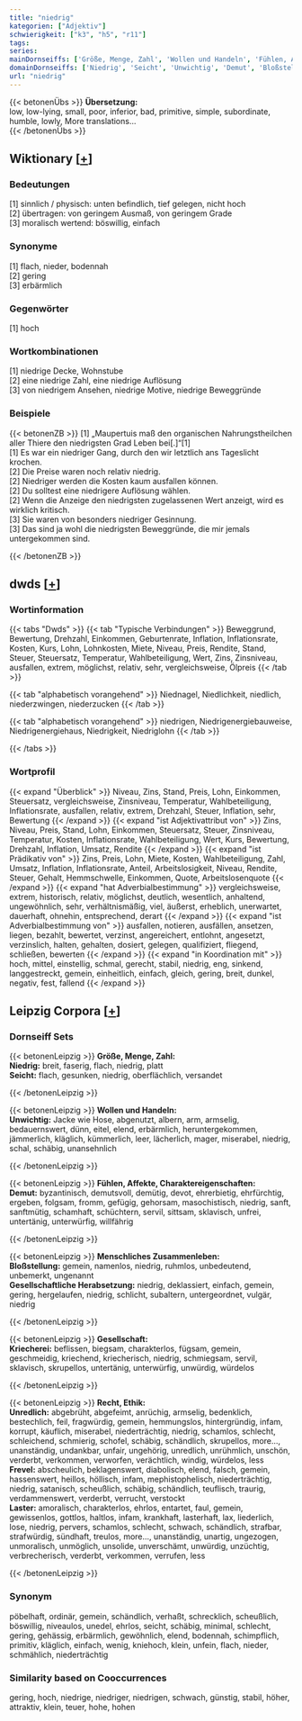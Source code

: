 ```yaml
---
title: "niedrig"
kategorien: ["Adjektiv"]
schwierigkeit: ["k3", "h5", "r11"]
tags:
series:
mainDornseiffs: ['Größe, Menge, Zahl', 'Wollen und Handeln', 'Fühlen, Affekte, Charaktereigenschaften', 'Menschliches Zusammenleben', 'Gesellschaft', 'Recht, Ethik']
domainDornseiffs: ['Niedrig', 'Seicht', 'Unwichtig', 'Demut', 'Bloßstellung', 'Gesellschaftliche Herabsetzung', 'Kriecherei', 'Unredlich', 'Frevel', 'Laster']
url: "niedrig"
---
```


{{< betonenÜbs >}}
**Übersetzung:**  
low, low-lying, small, poor, inferior, bad, primitive, simple, subordinate, humble, lowly, More translations...  
{{< /betonenÜbs >}}

## Wiktionary [[+](https://de.wiktionary.org/wiki/niedrig)]

### Bedeutungen
[1] sinnlich / physisch: unten befindlich, tief gelegen, nicht hoch  
[2] übertragen: von geringem Ausmaß, von geringem Grade  
[3] moralisch wertend: böswillig, einfach  

### Synonyme
[1] flach, nieder, bodennah  
[2] gering  
[3] erbärmlich  

### Gegenwörter
[1] hoch  

### Wortkombinationen
[1] niedrige Decke, Wohnstube  
[2] eine niedrige Zahl, eine niedrige Auflösung  
[3] von niedrigem Ansehen, niedrige Motive, niedrige Beweggründe  

### Beispiele
{{< betonenZB >}}
[1] „Maupertuis maß den organischen Nahrungstheilchen aller Thiere den niedrigsten Grad Leben bei[.]“[1]  
[1] Es war ein niedriger Gang, durch den wir letztlich ans Tageslicht krochen.  
[2] Die Preise waren noch relativ niedrig.  
[2] Niedriger werden die Kosten kaum ausfallen können.  
[2] Du solltest eine niedrigere Auflösung wählen.  
[2] Wenn die Anzeige den niedrigsten zugelassenen Wert anzeigt, wird es wirklich kritisch.  
[3] Sie waren von besonders niedriger Gesinnung.  
[3] Das sind ja wohl die niedrigsten Beweggründe, die mir jemals untergekommen sind.  

{{< /betonenZB >}}


## dwds [[+](https://www.dwds.de/wb/niedrig)]

### Wortinformation
{{< tabs "Dwds" >}}
{{< tab "Typische Verbindungen" >}}
Beweggrund, Bewertung, Drehzahl, Einkommen, Geburtenrate, Inflation, Inflationsrate, Kosten, Kurs, Lohn, Lohnkosten, Miete, Niveau, Preis, Rendite, Stand, Steuer, Steuersatz, Temperatur, Wahlbeteiligung, Wert, Zins, Zinsniveau, ausfallen, extrem, möglichst, relativ, sehr, vergleichsweise, Ölpreis
{{< /tab >}}

{{< tab "alphabetisch vorangehend" >}}
Niednagel, Niedlichkeit, niedlich, niederzwingen, niederzucken
{{< /tab >}}

{{< tab "alphabetisch vorangehend" >}}
niedrigen, Niedrigenergiebauweise, Niedrigenergiehaus, Niedrigkeit, Niedriglohn
{{< /tab >}}

{{< /tabs >}}

### Wortprofil
{{< expand "Überblick" >}} Niveau, Zins, Stand, Preis, Lohn, Einkommen, Steuersatz, vergleichsweise, Zinsniveau, Temperatur, Wahlbeteiligung, Inflationsrate, ausfallen, relativ, extrem, Drehzahl, Steuer, Inflation, sehr, Bewertung {{< /expand >}}
{{< expand "ist Adjektivattribut von" >}} Zins, Niveau, Preis, Stand, Lohn, Einkommen, Steuersatz, Steuer, Zinsniveau, Temperatur, Kosten, Inflationsrate, Wahlbeteiligung, Wert, Kurs, Bewertung, Drehzahl, Inflation, Umsatz, Rendite {{< /expand >}}
{{< expand "ist Prädikativ von" >}} Zins, Preis, Lohn, Miete, Kosten, Wahlbeteiligung, Zahl, Umsatz, Inflation, Inflationsrate, Anteil, Arbeitslosigkeit, Niveau, Rendite, Steuer, Gehalt, Hemmschwelle, Einkommen, Quote, Arbeitslosenquote {{< /expand >}}
{{< expand "hat Adverbialbestimmung" >}} vergleichsweise, extrem, historisch, relativ, möglichst, deutlich, wesentlich, anhaltend, ungewöhnlich, sehr, verhältnismäßig, viel, äußerst, erheblich, unerwartet, dauerhaft, ohnehin, entsprechend, derart {{< /expand >}}
{{< expand "ist Adverbialbestimmung von" >}} ausfallen, notieren, ausfällen, ansetzen, liegen, bezahlt, bewertet, verzinst, angereichert, entlohnt, angesetzt, verzinslich, halten, gehalten, dosiert, gelegen, qualifiziert, fliegend, schließen, bewerten {{< /expand >}}
{{< expand "in Koordination mit" >}} hoch, mittel, einstellig, schmal, gerecht, stabil, niedrig, eng, sinkend, langgestreckt, gemein, einheitlich, einfach, gleich, gering, breit, dunkel, negativ, fest, fallend {{< /expand >}}

## Leipzig Corpora [[+](https://corpora.uni-leipzig.de/en/res?word=niedrig&corpusId=deu_newscrawl-public_2018)]

### Dornseiff Sets
{{< betonenLeipzig >}}
**Größe, Menge, Zahl:**  
**Niedrig:** breit, faserig, flach, niedrig, platt  
**Seicht:** flach, gesunken, niedrig, oberflächlich, versandet  

{{< /betonenLeipzig >}}


{{< betonenLeipzig >}}
**Wollen und Handeln:**  
**Unwichtig:** Jacke wie Hose, abgenutzt, albern, arm, armselig, bedauernswert, dünn, eitel, elend, erbärmlich, heruntergekommen, jämmerlich, kläglich, kümmerlich, leer, lächerlich, mager, miserabel, niedrig, schal, schäbig, unansehnlich  

{{< /betonenLeipzig >}}


{{< betonenLeipzig >}}
**Fühlen, Affekte, Charaktereigenschaften:**  
**Demut:** byzantinisch, demutsvoll, demütig, devot, ehrerbietig, ehrfürchtig, ergeben, folgsam, fromm, gefügig, gehorsam, masochistisch, niedrig, sanft, sanftmütig, schamhaft, schüchtern, servil, sittsam, sklavisch, unfrei, untertänig, unterwürfig, willfährig  

{{< /betonenLeipzig >}}


{{< betonenLeipzig >}}
**Menschliches Zusammenleben:**  
**Bloßstellung:** gemein, namenlos, niedrig, ruhmlos, unbedeutend, unbemerkt, ungenannt  
**Gesellschaftliche Herabsetzung:** niedrig, deklassiert, einfach, gemein, gering, hergelaufen, niedrig, schlicht, subaltern, untergeordnet, vulgär, niedrig  

{{< /betonenLeipzig >}}


{{< betonenLeipzig >}}
**Gesellschaft:**  
**Kriecherei:** beflissen, biegsam, charakterlos, fügsam, gemein, geschmeidig, kriechend, kriecherisch, niedrig, schmiegsam, servil, sklavisch, skrupellos, untertänig, unterwürfig, unwürdig, würdelos  

{{< /betonenLeipzig >}}


{{< betonenLeipzig >}}
**Recht, Ethik:**  
**Unredlich:** abgebrüht, abgefeimt, anrüchig, armselig, bedenklich, bestechlich, feil, fragwürdig, gemein, hemmungslos, hintergründig, infam, korrupt, käuflich, miserabel, niederträchtig, niedrig, schamlos, schlecht, schleichend, schmierig, schofel, schäbig, schändlich, skrupellos, more..., unanständig, undankbar, unfair, ungehörig, unredlich, unrühmlich, unschön, verderbt, verkommen, verworfen, verächtlich, windig, würdelos, less  
**Frevel:** abscheulich, beklagenswert, diabolisch, elend, falsch, gemein, hassenswert, heillos, höllisch, infam, mephistophelisch, niederträchtig, niedrig, satanisch, scheußlich, schäbig, schändlich, teuflisch, traurig, verdammenswert, verderbt, verrucht, verstockt  
**Laster:** amoralisch, charakterlos, ehrlos, entartet, faul, gemein, gewissenlos, gottlos, haltlos, infam, krankhaft, lasterhaft, lax, liederlich, lose, niedrig, pervers, schamlos, schlecht, schwach, schändlich, strafbar, strafwürdig, sündhaft, treulos, more..., unanständig, unartig, ungezogen, unmoralisch, unmöglich, unsolide, unverschämt, unwürdig, unzüchtig, verbrecherisch, verderbt, verkommen, verrufen, less  

{{< /betonenLeipzig >}}

### Synonym
pöbelhaft, ordinär, gemein, schändlich, verhaßt, schrecklich, scheußlich, böswillig, niveaulos, unedel, ehrlos, seicht, schäbig, minimal, schlecht, gering, gehässig, erbärmlich, gewöhnlich, elend, bodennah, schimpflich, primitiv, kläglich, einfach, wenig, kniehoch, klein, unfein, flach, nieder, schmählich, niederträchtig


### Similarity based on Cooccurrences
gering, hoch, niedrige, niedriger, niedrigen, schwach, günstig, stabil, höher, attraktiv, klein, teuer, hohe, hohen

